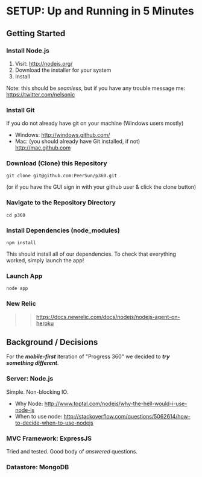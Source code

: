 # SETUP: Up and Running in 5 Minutes

## Getting Started


### Install Node.js

1. Visit: http://nodejs.org/
2. Download the installer for your system 
3. Install 

Note: this should be *seamless*, but if you have any trouble message me: 
https://twitter.com/nelsonic


### Install Git

If you do not already have git on your machine (Windows users mostly)

- Windows: http://windows.github.com/
- Mac: (you should already have Git installed, if not) http://mac.github.com


### Download (Clone) this Repository

`git clone git@github.com:PeerSun/p360.git`

(or if you have the GUI sign in with your github user & click the clone button)


### Navigate to the Repository Directory

`cd p360`


### Install Dependencies (node_modules)

`npm install`

This should install all of our dependencies.
To check that everything worked, simply launch the app!


### Launch App

`node app`


### New Relic

>> https://docs.newrelic.com/docs/nodejs/nodejs-agent-on-heroku


## Background / Decisions

For the ***mobile-first*** iteration of "Progress 360" we decided to 
***try something different***.


### Server: Node.js

Simple. Non-blocking IO.

- Why Node: http://www.toptal.com/nodejs/why-the-hell-would-i-use-node-js
- When to use node: http://stackoverflow.com/questions/5062614/how-to-decide-when-to-use-nodejs


### MVC Framework: ExpressJS

Tried and tested. Good body of *answered* questions.

### Datastore: MongoDB


